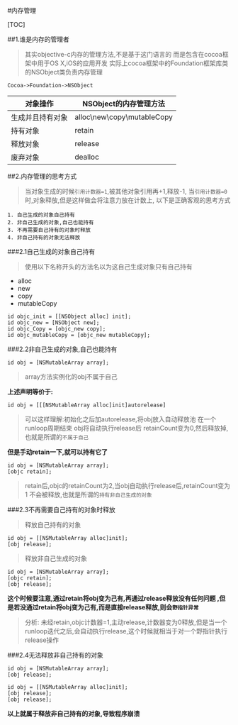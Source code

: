 #内存管理     

[TOC]

##1.谁是内存的管理者
>其实objective-c内存的管理方法,不是基于这门语言的
>而是包含在cocoa框架中用于OS X,iOS的应用开发
>实际上cocoa框架中的Foundation框架库类的NSObject类负责内存管理

`Cocoa->Foundation->NSObject`

对象操作 | NSObject的内存管理方法
---|---
生成并且持有对象|alloc\new\copy\mutableCopy
持有对象|retain
释放对象|release
废弃对象|dealloc

##2.内存管理的思考方式
>当对象生成的时候`引用计数器=1`,被其他对象引用再+1,释放-1,
>当`引用计数器=0`时,对象释放,但是这样做会将注意力放在计数上,
>以下是正确客观的思考方式

```
1. 自己生成的对象自己持有
2. 非自己生成的对象,自己也能持有
3. 不再需要自己持有的对象时释放
4. 非自己持有的对象无法释放
```
###2.1自己生成的对象自己持有
>使用以下名称开头的方法名以为这自己生成对象只有自己持有

* alloc
* new
* copy
* mutableCopy

```objc
id objc_init = [[NSObject alloc] init];
id objc_new = [NSObject new];
id objc_Copy = [objc_new copy];
id objc_mutableCopy = [objc_new mutableCopy];
```
###2.2非自己生成的对象,自己也能持有

```objc
id obj = [NSMutableArray array];
```
>array方法实例化的obj不属于自己

__上述声明等价于:__

```objc
id obj = [[[NSMutableArray alloc]init]autorelease]
```
>可以这样理解:初始化之后加autorelease,将obj放入自动释放池 在一个runloop周期结束 obj将自动执行release后 retainCount变为0,然后释放掉,也就是所谓的`不属于自己`

__但是手动retain一下,就可以持有它了__

```objc
id obj = [NSMutableArray array];
[objc retain];
```
>retain后,objc的retainCount为2,当obj自动执行release后,retainCount变为1
>不会被释放,也就是所谓的`持有非自己生成的对象`

###2.3不再需要自己持有的对象时释放
>释放自己持有的对象

```objc
id obj = [[NSMutableArray alloc]init];
[obj release];
```
>释放非自己生成的对象

```objc
id obj = [NSMutableArray array];
[objc retain];
[obj release];
```
__这个时候要注意,通过retain将obj变为己有,再通过release释放没有任何问题
,但是若没通过retain将obj变为己有,而是直接release释放,则会`野指针异常`__
>分析:
>未经retain,objc计数器=1,主动release,计数器变为0释放,但是当一个runloop迭代之后,会自动执行release,这个时候就相当于对一个野指针执行release操作

###2.4无法释放非自己持有的对象
```objc
id obj = [NSMutableArray array];
[obj release];
```
```objc
id obj = [[NSMutableArray alloc]init];
[obj release];
[obj release];
```
__以上就属于释放非自己持有的对象,导致程序崩溃__


